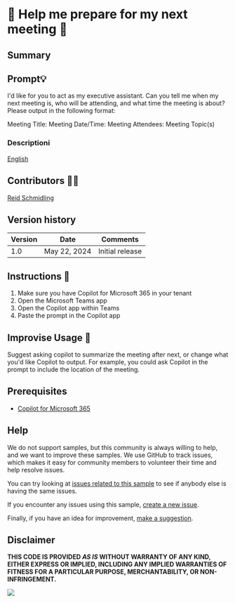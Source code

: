 # 🚀 Help me prepare for my next meeting 📅

## Summary

## Prompt💡

I'd like for you to act as my executive assistant. Can you tell me when my next meeting is, who will be attending, and what time the meeting is about? Please output in the following format: 

Meeting Title:
Meeting Date/Time:
Meeting Attendees:
Meeting Topic(s)

### Descriptionℹ️

[English](./en-us/prompt.md)

## Contributors 👨‍💻

[Reid Schmidling](https://github.com/schmid1208)

## Version history

Version|Date|Comments
-------|----|--------
1.0|May 22, 2024|Initial release

## Instructions 📝

1. Make sure you have Copilot for Microsoft 365 in your tenant
2. Open the Microsoft Teams app
3. Open the Copilot app within Teams
4. Paste the prompt in the Copilot app

## Improvise Usage 🚀
Suggest asking copilot to summarize the meeting after next, or change what you'd like Copilot to output. For example, you could ask Copilot in the prompt to include the location of the meeting. 


## Prerequisites

* [Copilot for Microsoft 365](https://developer.microsoft.com/microsoft-365/dev-program)

## Help

We do not support samples, but this community is always willing to help, and we want to improve these samples. We use GitHub to track issues, which makes it easy for  community members to volunteer their time and help resolve issues.

You can try looking at [issues related to this sample](https://github.com/pnp/copilot-prompts/issues?q=label%3A%22sample%3A%20YOUR-SAMPLE-NAME%22) to see if anybody else is having the same issues.

If you encounter any issues using this sample, [create a new issue](https://github.com/pnp/copilot-prompts/issues/new).

Finally, if you have an idea for improvement, [make a suggestion](https://github.com/pnp/copilot-prompts/issues/new).

## Disclaimer

**THIS CODE IS PROVIDED *AS IS* WITHOUT WARRANTY OF ANY KIND, EITHER EXPRESS OR IMPLIED, INCLUDING ANY IMPLIED WARRANTIES OF FITNESS FOR A PARTICULAR PURPOSE, MERCHANTABILITY, OR NON-INFRINGEMENT.**

![](https://m365-visitor-stats.azurewebsites.net/SamplesGallery/copilotprompts-m365-upcoming-meeting-prompt)

